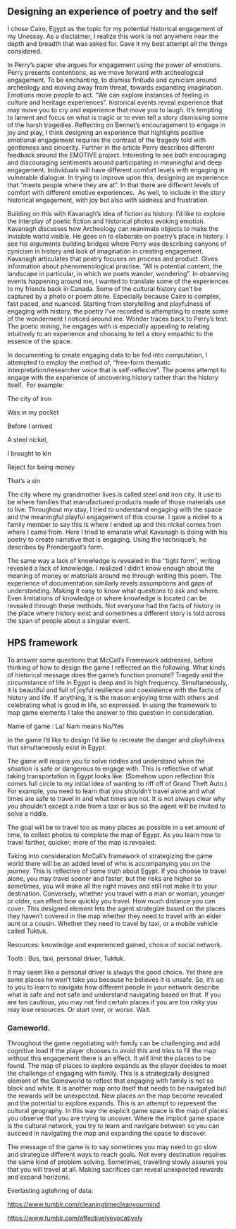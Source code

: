 ## Designing an experience of poetry and the self

I chose Cairo, Egypt as the topic for my potential historical engagement of my Unessay. As a disclaimer, I realize this work is not anywhere near the depth and breadth that was asked for. Gave it my best attempt all the things considered.

In Perry’s paper she argues for engagement using the power of emotions. Perry presents contentions, as we move forward with archeological engagement. To be enchanting, to dismiss finitude and cynicism around archeology and moving away from threat, towards expanding imagination. Emotions move people to act. “We can explore instances of feeling in culture and heritage experiences”. historical events reveal experience that may move you to cry and experience that move you to laugh. It’s tempting to lament and focus on what is tragic or to even tell a story dismissing some of the harsh tragedies. Reflecting on Bennet’s encouragement to engage in joy and play, I think designing an experience that highlights positive emotional engagement requires the contrast of the tragedy told with gentleness and sincerity. Further in the article Perry describes different feedback around the EMOTIVE project. Interesting to see both encouraging and discouraging sentiments around participating in meaningful and deep engagement. Individuals will have different comfort levels with engaging in vulnerable dialogue. In trying to improve upon this, designing an experience that “meets people where they are at”. In that there are different levels of comfort with different emotive experiences.  As well, to include in the story historical engagement, with joy but also with sadness and frustration.

Building on this with Kavanagh’s idea of fiction as history. I’d like to explore the interplay of poetic fiction and historical photos evoking emotion. Kavanagh discusses how Archeology can reanimate objects to make the invisible world visible. He goes on to elaborate on poetry’s place in history. I see his arguments building bridges where Perry was describing canyons of cynicism in history and lack of imagination in creating engagement. Kavanagh articulates that poetry focuses on process and product. Gives information about phenomenological practise. “All is potential content, the landscape in particular, in which we poets wander, wondering”. In observing events happening around me, I wanted to translate some of the experiences to my friends back in Canada. Some of the cultural history can’t be captured by a photo or poem alone. Especially because Cairo is complex, fast paced, and nuanced. Starting from storytelling and playfulness of engaging with history, the poetry I’ve recorded is attempting to create some of the wonderment I noticed around me. Wonder traces back to Perry’s text. The poetic mining, he engages with is especially appealing to relating intuitively to an experience and choosing to tell a story empathic to the essence of the space.  

In documenting to create engaging data to be fed into computation, I attempted to employ the method of, “free-form thematic interpretation/researcher voice that is self-reflexive”. The poems attempt to engage with the experience of uncovering history rather than the history itself.  For example:

The city of iron

Was in my pocket

Before I arrived

A steel nickel,

I brought to kin

Reject for being money

That’s a sin

The city where my grandmother lives is called steel and iron city. It use to be where families that manufactured products made of those materials use to live. Throughout my stay, I tried to understand engaging with the space and the meaningful playful engagement of this course. I gave a nickel to a family member to say this is where I ended up and this nickel comes from where I came from. Here I tried to emanate what Kavanagh is doing with his poetry to create narrative that is engaging. Using the technique’s, he describes by Prendergast’s form.

The same way a lack of knowledge is revealed in the ‘’tight form’’, writing revealed a lack of knowledge. I realized I didn’t know enough about the meaning of money or materials around me through writing this poem. The experience of documentation similarly revels assumptions and gaps of understanding. Making it easy to know what questions to ask and where. Even limitations of knowledge or where knowledge is located can be revealed through these methods. Not everyone had the facts of history in the place where history exist and sometimes a different story is told across the span of people about a singular event.  

## HPS framework

To answer some questions that McCall’s Framework addresses, before thinking of how to design the game I reflected on the following. What kinds of historical message does the game’s function promote? Tragedy and the circumstance of life in Egypt is deep and in high frequency. Simultaneously, it is beautiful and full of joyful resilience and coexistence with the facts of history and life. If anything, it is the reason enjoying time with others and celebrating what is good in life, so expressed. In using the framework to map game elements I take the answer to this question in consideration.

Name of game : La/ Nam means No/Yes

In the game I’d like to design I’d like to recreate the danger and playfulness that simultaneously exist in Egypt.

The game will require you to solve riddles and understand when the situation is safe or dangerous to engage with. This is reflective of what taking transportation in Egypt looks like. (Somehow upon reflection this comes full circle to my initial idea of wanting to riff off of Grand Theft Auto.) For example, you need to learn that you shouldn’t travel alone and what times are safe to travel in and what times are not. It is not always clear why you shouldn’t except a ride from a taxi or bus so the agent will be invited to solve a riddle.  

The goal will be to travel too as many places as possible in a set amount of time, to collect photos to complete the map of Egypt. As you learn how to travel farther, quicker; more of the map is revealed.

Taking into consideration McCall’s framework of strategizing the game world there will be an added level of who is accompanying you on the journey. This is reflective of some truth about Egypt. If you choose to travel alone, you may travel sooner and faster, but the risks are higher so sometimes, you will make all the right moves and still not make it to your destination. Conversely, whether you travel with a man or woman, younger or older, can effect how quickly you travel. How much distance you can cover. This designed element lets the agent strategize based on the places they haven’t covered in the map whether they need to travel with an elder aunt or a cousin. Whether they need to travel by taxi, or a mobile vehicle called Tuktuk.

Resources: knowledge and experienced gained, choice of social network.

Tools : Bus, taxi, personal driver, Tuktuk.

It may seem like a personal driver is always the good choice. Yet there are some places he won’t take you because he believes it is unsafe. So, it’s up to you to learn to navigate how different people in your network describe what is safe and not safe and understand navigating based on that. If you are too cautious, you may not find certain places if you are too risky you may lose resources. Or start over, or worse. Wait.

### Gameworld.

Throughout the game negotiating with family can be challenging and add cognitive load if the player chooses to avoid this and tries to fill the map without this engagement there is an effect. It will limit the places to be found. The map of places to explore expands as the player decides to meet the challenge of engaging with family. This is a strategically designed element of the Gameworld to reflect that engaging with family is not so black and white. It is another map onto itself that needs to be navigated but the rewards will be unexpected. New places on the map become revealed and the potential to explore expands. This is an attempt to represent the cultural geography. In this way the explicit game space is the map of places you observe that you are trying to uncover. Where the implicit game space is the cultural network, you try to learn and navigate between so you can succeed in navigating the map and expanding the space to discover.

The message of the game is to say sometimes you may need to go slow and strategize different ways to reach goals. Not every destination requires the same kind of problem solving. Sometimes, travelling slowly assures you that you will travel at all. Making sacrifices can reveal unexpected rewards and expand horizons.


Everlasting agtehring of data:

https://www.tumblr.com/cleaningtimecleanyourmind

https://www.tumblr.com/affectivelyevocatively

